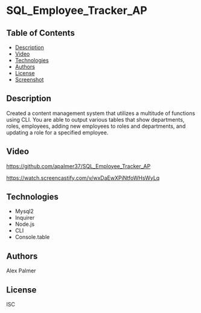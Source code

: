 # SQL_Employee_Tracker_AP

## Table of Contents

* [Description](#description)
* [Video](#video)
* [Technologies](#technologies)
* [Authors](#authors)
* [License](#license)
* [Screenshot](#screenshot)

## Description
Created a content management system that utilizes a multitude of functions using CLI. You are able to output various tables that show departments, roles, employees, adding new employees to roles and departments, and updating a role for a specified employee. 


## Video
https://github.com/apalmer37/SQL_Employee_Tracker_AP

https://watch.screencastify.com/v/wxDaEwXPjNtfoWHsWyLq


## Technologies
* Mysql2
* Inquirer
* Node.js
* CLI
* Console.table



## Authors
Alex Palmer


## License
ISC
